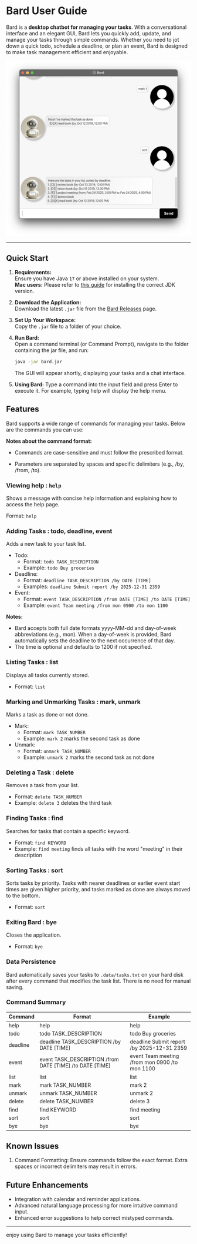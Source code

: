 # Bard User Guide

Bard is a **desktop chatbot for managing your tasks**. With a conversational interface and an elegant GUI, Bard lets you quickly add, update, and manage your tasks through simple commands. Whether you need to jot down a quick todo, schedule a deadline, or plan an event, Bard is designed to make task management efficient and enjoyable.

![Bard GUI](Ui.png)

--------------------------------------------------------------------------------------------------------------------

## Quick Start

1. **Requirements:**  
   Ensure you have Java `17` or above installed on your system.  
   **Mac users:** Please refer to [this guide](https://se-education.org/guides/tutorials/javaInstallationMac.html) for installing the correct JDK version.

2. **Download the Application:**  
   Download the latest `.jar` file from the [Bard Releases](https://github.com/hyizhak/ip/releases) page.

3. **Set Up Your Workspace:**  
   Copy the `.jar` file to a folder of your choice.

4. **Run Bard:**  
   Open a command terminal (or Command Prompt), navigate to the folder containing the jar file, and run:
   ```bash
   java -jar bard.jar
    ```
   The GUI will appear shortly, displaying your tasks and a chat interface.
5. **Using Bard:**
   Type a command into the input field and press Enter to execute it. For example, typing help will display the help menu.

## Features

Bard supports a wide range of commands for managing your tasks. Below are the commands you can use:


**Notes about the command format:**<br>

* Commands are case-sensitive and must follow the prescribed format.

* Parameters are separated by spaces and specific delimiters (e.g., /by, /from, /to).

### Viewing help : `help`

Shows a message with concise help information and explaining how to access the help page.

Format: `help`

### Adding Tasks : todo, deadline, event

Adds a new task to your task list.
* Todo:
    * Format: `todo TASK_DESCRIPTION`
    * Example: `todo Buy groceries`
* Deadline:
    * Format: `deadline TASK_DESCRIPTION /by DATE [TIME]`
    * Examples: `deadline Submit report /by 2025-12-31 2359`
* Event:
    * Format: `event TASK_DESCRIPTION /from DATE [TIME] /to DATE [TIME]`
    * Example: `event Team meeting /from mon 0900 /to mon 1100`
  
**Notes:**
* Bard accepts both full date formats yyyy-MM-dd and day-of-week abbreviations (e.g., mon).
When a day-of-week is provided, Bard automatically sets the deadline to the next occurrence of that day.
* The time is optional and defaults to 1200 if not specified.

### Listing Tasks : list

Displays all tasks currently stored.
* Format: `list`

### Marking and Unmarking Tasks : mark, unmark

Marks a task as done or not done.
* Mark:
    * Format: `mark TASK_NUMBER`
    * Example: `mark 2` marks the second task as done
* Unmark:
	* Format: `unmark TASK_NUMBER`
	* Example: `unmark 2` marks the second task as not done

### Deleting a Task : delete

Removes a task from your list.
* Format: `delete TASK_NUMBER`
* Example: `delete 3` deletes the third task

### Finding Tasks : find

Searches for tasks that contain a specific keyword.
* Format: `find KEYWORD`
* Example: `find meeting` finds all tasks with the word "meeting" in their description

### Sorting Tasks : sort

Sorts tasks by priority. Tasks with nearer deadlines or earlier event start times are given higher priority, and tasks marked as done are always moved to the bottom.
* Format: `sort`

### Exiting Bard : bye

Closes the application.
* Format: `bye`


### Data Persistence

Bard automatically saves your tasks to `.data/tasks.txt` on your hard disk after every command that modifies the task list. There is no need for manual saving.

### Command Summary

| Command | Format | Example |
|---------|--------|---------|
| help | help | help |
| todo | todo TASK_DESCRIPTION | todo Buy groceries |
| deadline | deadline TASK_DESCRIPTION /by DATE [TIME] | deadline Submit report /by 2025-12-31 2359 |
| event | event TASK_DESCRIPTION /from DATE [TIME] /to DATE [TIME] | event Team meeting /from mon 0900 /to mon 1100 |
| list | list | list |
| mark | mark TASK_NUMBER | mark 2 |
| unmark | unmark TASK_NUMBER | unmark 2 |
| delete | delete TASK_NUMBER | delete 3 |
| find | find KEYWORD | find meeting |
| sort | sort | sort |
| bye | bye | bye |

## Known Issues

1.	Command Formatting:
Ensure commands follow the exact format. Extra spaces or incorrect delimiters may result in errors.

## Future Enhancements
* Integration with calendar and reminder applications.
* Advanced natural language processing for more intuitive command input.
* Enhanced error suggestions to help correct mistyped commands.

--------------------------------------------------------------------------------------------------------------------
enjoy using Bard to manage your tasks efficiently!